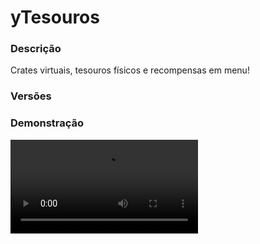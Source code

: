 # yTesouros
<secondary-label ref="rankup"/>

### Descrição
Crates virtuais, tesouros físicos e recompensas em menu!

### Versões
<secondary-label ref="1.8"/>
<secondary-label ref="1.9"/>
<secondary-label ref="1.10"/>
<secondary-label ref="1.11"/>
<secondary-label ref="1.12"/>
<secondary-label ref="1.13"/>
<secondary-label ref="1.14"/>
<secondary-label ref="1.15"/>
<secondary-label ref="1.16"/>
<secondary-label ref="1.17"/>
<secondary-label ref="1.18"/>
<secondary-label ref="1.19"/>
<secondary-label ref="1.20"/>
<secondary-label ref="1.21"/>

### Demonstração
<video src="//www.youtube.com/watch?v=yhoHfnX4L40"/>


<chapter title="Comandos" id="commands" collapsible="true">
<code-block lang="plain text">/tesouro - Abre o menu de tesouros.
/tesouro give  - Dar tesouro à um jogador (apenas o virtual)
/tesouro recompensa - Abre o menu de recompensas.
/recompensas - Abre o menu de recompensas</code-block>
</chapter>

<chapter title="Permissões" id="permissions" collapsible="true">
<code-block lang="plain text">ytesouros.tesouro - Permissão para o /tesouro
ytesouros.recompensa - Permissão para o /recompensas, /tesouro recompensa
ytesouros.give - Permissão para o /tesouro give</code-block>
</chapter>

## Configuração
<primary-label ref="config"/>
Confira os arquivos de configuração deste plugin e revise os detalhes para garantir uma implementação correta.

<chapter title="Arquivos de Configuração" collapsible="true">
<chapter title="Estrutura do diretório" collapsible="false">
<code-block lang="plain text" ignore-vars="true">
Estrutura do diretório:
└── yTesouros/
    ├── menus/
    │    ├── preview.yml
    │    ├── principal.yml
    │    └── recompensas.yml
    ├── blocos.yml
    ├── config.yml
    ├── mobs.yml
    ├── recompensas.yml
    └── tesouros.yml
</code-block>
</chapter>

<chapter title="menus" collapsible="true">
<chapter title="preview.yml" collapsible="true">
<code-block lang="yaml" ignore-vars="true">
<![CDATA[
Nome: '&8Tesouros - Preview'
Tamanho: 54
Slots: [10, 11, 12, 13, 14, 15, 16, 19, 20, 21, 22, 23, 24, 25 28, 29, 30, 31, 32, 33, 34, 37, 38, 39, 40, 41, 42, 43]
BackSlot: 0
VoltarSlot: 9
ProximoSlot: 17
# Itens para customizar seu menu
Itens: {}
#  Enfeite:
#    Slot: 11
#    CustomSkull: false
#    URL: ''
#    ID: 1
#    Data: 0
#    Glow: true
#    Name: '&aENFEITE!'
#    Lore: []
]]>
</code-block>
</chapter>

<chapter title="principal.yml" collapsible="true">
<code-block lang="yaml" ignore-vars="true">
<![CDATA[
Nome: '&8Tesouros'
Tamanho: 54
Slots: [10, 11, 12, 13, 14, 15, 16, 19, 20, 21, 22, 23, 24, 25, 28, 29, 30, 31, 32, 33, 34, 37, 38, 39, 40, 41, 42, 43]
VoltarSlot: 18
ProximoSlot: 26
# Item para recolher todas as recompensas
Recompensas:
  Slot: 49
  CustomSkull: false
  URL: ''
  ID: 342
  Data: 0
  Glow: false
  Name: '&aRecompensas'
  Lore:
    - '&7Clique para gerenciar'
    - '&7suas recompensas.'
# Item que irá mostrar quanto estiver vazio
Vazio:
  Slot: 22
  CustomSkull: false
  URL: ''
  ID: 30
  Data: 0
  Glow: false
  Name: '&cVazio!'
  Lore:
    - '&7Você não possui nenhum'
    - '&7tesouro armazenado.'
# Itens para customizar seu menu
Itens: {}
#  Enfeite:
#    Slot: 11
#    CustomSkull: false
#    URL: ''
#    ID: 1
#    Data: 0
#    Glow: true
#    Name: '&aENFEITE!'
#    Lore: []
]]>
</code-block>
</chapter>

<chapter title="recompensas.yml" collapsible="true">
<code-block lang="yaml" ignore-vars="true">
<![CDATA[
Nome: '&8Tesouros - Recompensas'
Tamanho: 54
Slots: [10, 11, 12, 13, 14, 15, 16, 19, 20, 21, 22, 23, 24, 25, 28, 29, 30, 31, 32, 33, 34, 37, 38, 39, 40, 41, 42, 43]
BackSlot: 9
VoltarSlot: 18
ProximoSlot: 26
# Item para recolher todas as recompensas
Recolher todos:
  Slot: 49
  CustomSkull: true
  URL: 'http://textures.minecraft.net/texture/1824d454e0508c57e3fe8337030a0bc52e2065e19f02e30b457d352d4a312537'
  ID: 1
  Data: 0
  Glow: false
  Name: '&6Recolher todos'
  Lore:
    - '&7Clique para recolher'
    - '&7todas as recompensas.'
# Item que irá mostrar quanto estiver vazio
Vazio:
  Slot: 22
  CustomSkull: false
  URL: ''
  ID: 30
  Data: 0
  Glow: false
  Name: '&cVazio!'
  Lore:
    - '&7Você não possui nenhuma'
    - '&7recompensa armazenada.'
# Itens para customizar seu menu
Itens: {}
#  Enfeite:
#    Slot: 11
#    CustomSkull: false
#    URL: ''
#    ID: 1
#    Data: 0
#    Glow: true
#    Name: '&aENFEITE!'
#    Lore: []
]]>
</code-block>
</chapter>

</chapter>

<chapter title="blocos.yml" collapsible="true">
<code-block lang="yaml" ignore-vars="true">
<![CDATA[
Blocos:
  ##
  ##
  ##
  blocoRecompensa:
    # ID:DATA
    ID: 'STONE:0'
    # Ativar apenas nas minas do yMinas e yMinasPackets
    Just-mine: false
    # Tesouros que serão dados
    # O nome dos tesouros é configurado na tesouros.yml
    # chance,tesouro
    Tesouros:
      - '100,recompensa'
    # Mundos permitidos
    Mundos:
      - 'world'
  ##
  ##
  ##
  blocoVirtual:
    ID: 'STONE:0'
    # Ativar apenas nas minas do yMinas e yMinasPackets
    Just-mine: false
    Tesouros:
      - '100,virtual'
    Mundos:
      - 'world'
  ##
  ##
  ##
  blocoBloco:
    ID: 'STONE:0'
    # Ativar apenas nas minas do yMinas e yMinasPackets
    Just-mine: false
    Tesouros:
      - '100,bloco'
    Mundos:
      - 'world'
  ##
  ##
  ##
]]>
</code-block>
</chapter>

<chapter title="config.yml" collapsible="true">
<code-block lang="yaml" ignore-vars="true">
<![CDATA[
Database:
  Tipo: SQLITE #Tipos: MYSQL, SQLITE, MYSQL_FAST
  IP: localhost:3306
  DB: test
  User: admin
  Pass: ''
  Debug: true

# Comandos e aliases do plugin
Comando:
  Tesouro:
    Comando: 'tesouro'
    Aliases: [ tesouros ]
  Recompensa:
    # Deixe '' para não usar
    Comando: 'recompensa'
    Aliases: [ recompensas ]

# Delay para carregar os dados depois do login
# Necessário para usar em servidor de mina separado
# Recomendado: 20 ticks
login-delay: 20

# Tipo de formatos de quantia disponíveis: LETRA (K,M,B,T...) e NUMERO (100,00)
Formatacao: 'LETRA'

# Este limite serve para recolher recompensas
# Desativar ou aumentar o limite pode gerar lag
# e em alguns casos crashar o servidor.
Limite:
  Ativar: true
  # Máximo que irá recolher por vez
  Maximo: 40

# Mundos onde não pode coletar/abrir tesouros/recompensas
World blacklist:
  - 'none'

# Mensagens gerais do plugin
Mensagens:
  Permissao: '&cVocê não tem permissão para isto.'
  Inv cheio: '&cSeu inventário está cheio.'
  Deletou: '&aVocê deletou esta recompensa.'
  Cancelou: '&cVocê cancelou a operação.'
  Nao e numero: '&cO argumento não é um número.'
  Nao encontrado: '&cJogador não encontrado.'
  Suficiente: '&cVocê não possui tesouros suficiente.'
  Recolheu: '&aVocê recolheu &e{quantia}&a tesouros.'
  Deu: '&aVocê deu &e{quantia} &atesouros para o jogador &e{player}&a.'
  Armazenou: '&aVocê armazenou &e{quantia} &atesouros.'
  Pertence: '&cEste tesouro pertence à {player}.'
  Coletou: '&eVocê coletou uma recompensa.'
  ColetouTodas: '&eVocê coletou todas as suas recompensas.'
  Mundo: '&cVocê não pode fazer isto neste mundo.'
  Abriu:
    - '&aVocê abriu &e{quantia}&a tesouros. Para recolher suas recompensas digite &8/recompensas&e.'
  Recolher:
    - ''
    - '&aDigite a quantia que você quer recolher.'
    - ''
    - '&8| &fVocê possui &6{quantia}&f disponível.'
    - '&8| &fDigite &8TUDO &fpara recolher tudo.'
    - ''
    - '&7Para cancelar digite &ncancelar&7.'
    - ''
  Abrir:
    - ''
    - '&aDigite a quantia que você quer abrir.'
    - ''
    - '&8| &fVocê possui &6{quantia}&f disponível.'
    - '&8| &fDigite &8TUDO &fpara abrir tudo.'
    - ''
    - '&7Para cancelar digite &ncancelar&7.'
    - ''

# Setas dos menus.
Setas:
  Voltar:
    CustomSkull: false
    URL: ''
    ID: 262
    Data: 0
    Glow: true
    Name: '&cVoltar'
    Lore:
      - '&7Clique para voltar ao menu anterior.'
  Anterior:
    CustomSkull: false
    URL: ''
    ID: 262
    Data: 0
    Glow: true
    Name: '&cAnterior'
    Lore:
      - '&7Clique para ir à página anterior.'
  Proximo:
    CustomSkull: false
    URL: ''
    ID: 262
    Data: 0
    Glow: true
    Name: '&aPróximo'
    Lore:
      - '&7Clique para ir à próxima página.'

# Formatos de lores
Lores:
  Recompensa:
    # O sobrepor irá trocar a lore por esta
    Sobrepor: false
    Lore:
      - ''
      - '&fQuantia armazenada: &6{quantia}&f.'
      - ''
      - '&7Aperte o &fBotão Q&7 para &7deletar uma unidade deste item.'
      - '&7Aperte o &fBotão CTRL+Q&7 para &7deletar todos deste item.'

# Formatos de money e quantia
Formats:
  - ''
  - ''
  - 'K'
  - 'M'
  - 'B'
  - 'T'
  - 'Q'
  - 'QQ'
  - 'S'
  - 'SS'
  - 'O'
  - 'N'
  - 'D'
]]>
</code-block>
</chapter>

<chapter title="mobs.yml" collapsible="true">
<code-block lang="yaml" ignore-vars="true">
<![CDATA[
# Só funcionam tesouros VIRTUAL ou RECOMPENSA
Entidades:
  entidadeRecompensa:
    # Entidade
    Entidade: 'CHICKEN'
    # Tesouros que serão dados
    # O nome dos tesouros é configurado na tesouros.yml
    # chance,tesouro
    Tesouros:
      - '100,recompensa'
    # Mundos permitidos
    Mundos:
      - 'world'
  entidadeVirtual:
    Entidade: 'PIG'
    Tesouros:
      - '100,virtual'
    Mundos:
      - 'world'
]]>
</code-block>
</chapter>

<chapter title="recompensas.yml" collapsible="true">
<code-block lang="yaml" ignore-vars="true">
<![CDATA[
Recompensas:
  Reco1:
    # Item que aparecerá no preview.
    Preview:
      CustomSkull: false
      URL: ''
      ID: 1
      Data: 0
      Name: '&8Pedra'
      Amount: 64
      Lore:
        - '&aEsta pedra vale muito dinheiro!'
      # Caso não queira deixe:
      # Enchants:
      # - ''
      Enchants:
        - ''
    # Só será dado o item se os comandos estiverem em false.
    # Item que será dado ao jogador.
    Item:
      CustomSkull: false
      URL: ''
      ID: 1
      Data: 0
      Name: '&8Pedra'
      Amount: 64
      Lore:
        - '&aEu valho muito!'
      # Caso não queira deixe:
      # Enchants:
      # - ''
      Enchants:
        - ''
    # Só será executado o comando se o "Use" estiver em true.
    # Comandos que serão executados no jogador.
    Command:
      Use: false
      List:
        - 'give {player} stone 1'
  Reco2:
    Preview:
      CustomSkull: false
      URL: ''
      ID: 264
      Data: 0
      Name: '&bDiamante'
      Amount: 1
      Lore:
        - '&bQuem não adora uma pedra preciosa?!'
      Enchants:
        - ''
    Command:
      Use: true
      List:
        - 'give {player} diamond 1'
  Reco3:
    # Item que aparecerá no preview.
    Preview:
      CustomSkull: false
      URL: ''
      ID: 388
      Data: 0
      Name: '&aEsmeralda'
      Amount: 64
      Lore:
        - '&aEsmeraldas valem muito?'
      Enchants:
        - ''
    Item:
      CustomSkull: false
      URL: ''
      ID: 388
      Data: 0
      Name: '&aEsmeralda'
      Amount: 64
      Lore:
        - '&aEu valho muito!'
      Enchants:
        - ''
]]>
</code-block>
</chapter>

<chapter title="tesouros.yml" collapsible="true">
<code-block lang="yaml" ignore-vars="true">
<![CDATA[
# Tipos de tesouro:
# BLOCO -> irá spawnar um bloco no lugar do quebrado.
# VIRTUAL -> irá dar tesouros para serem abertos no /tesouros
# RECOMPENSA -> irá dar as recompensas diretamente no /recompensas ou /tesouros recompensas
Tesouros:
  recompensa:
    Tipo: 'RECOMPENSA'

    #
    # Este bloco será o que irá spawnar
    #Bloco:
    #  ID: CHEST
    #  Data: 0
    #

    #
    # Item que aparecerá no menu de /tesouros.
    # Apenas se o tipo for virtual.
    #Item:
    #  CustomSkull: false
    #  URL: ''
    #  ID: 1
    #  Data: 0
    #  Name: '&eTesouro'
    #  Amount: 64
    #  Lore:
    #    - '&fTipo: &aRecompensa&f.'
    #

    #
    # Item que será ativável
    # Apenas se o tipo for virtual.
    #Ativavel:
    #  CustomSkull: false
    #  URL: ''
    #  ID: 1
    #  Data: 0
    #  Name: '&eTesouro'
    #  Amount: 64
    #  Lore:
    #    - '&fTipo: &aRecompensa&f.'
    #

    # Som de quando encontrar um tesouro
    Som: 'ORB_PICKUP'
    # Mensagens que serão enviadas:
    Mensagens:
      Chat:
        Broadcast: false
        Msg:
          - '&a[TESOURO] &eVocê encontrou uma recompensa. Digite &8/recompensas &epara reivindicar!'
      Actionbar: '&eVocê encontrou uma recompensa &aBásico&e!'
      Title: '&eRecompensa encontrada!<nl>&8/recompensas&e!'
    # Recompensas do tesouro
    # As recompensas são cadastradas na recompensas.yml
    # Use: chance,recompensa
    Recompensas:
      # Irá tentar dar todas as recompensas da lista.
      Passar todas: true
      Lista:
        - '100,Reco1'
  virtual:
    Tipo: 'VIRTUAL'
    Som: 'ORB_PICKUP'
    Item:
      CustomSkull: false
      URL: ''
      ID: 54
      Data: 0
      Name: '&eTesouro Virtual'
      Amount: 64
      Lore:
        - '&fRaridade: &6Raro&f.'
        - '&fQuantia armazenada: &b{quantia}&f.'
        - ''
        - '&7Clique com botão esquerdo para abrir.'
        - '&7Clique com botão direito para recolher.'
        - '&7Aperte o botão Q para ver as recompensas.'
    Ativavel:
      CustomSkull: false
      URL: ''
      ID: 54
      Data: 0
      Name: '&eTesouro virtual'
      Amount: 64
      Lore:
        - '&7Clique com &fbotão direito'
        - '&7para armazenar.'
    Mensagens:
      Chat:
        Broadcast: false
        Msg:
          - '&a[TESOURO] &eVocê encontrou um tesouro &aVirtual&e. Digite &8/tesouros &epara reivindicar!'
      Actionbar: '&eVocê encontrou um tesouro &aVirtual&e!'
      Title: '&eTesouro Virtual<nl>&8/tesouros&e!'
    Recompensas:
      Passar todas: true
      Lista:
        - '100,Reco2'
  bloco:
    Tipo: 'BLOCO'
    Bloco:
      ID: CHEST
      Data: 0
    Holograma:
      Altura: 2.5
      Holograma:
        - '[item]DIAMOND'
        - ''
        - ''
        - '&6&lTesouro'
        - '&7Clique para pegar as recompensas.'
    Som: 'ORB_PICKUP'
    Mensagens:
      Chat:
        Broadcast: true
        Msg:
          - '&a[TESOURO] &eO jogador &7{player} &eencontrou um tesouro &aFísico&e!'
      Actionbar: '&eVocê encontrou um tesouro &aFísico&e!'
      Title: '&eTesouro encontrado<nl>&aFísico&e!'
    Recompensas:
      Passar todas: true
      Lista:
        - '100,Reco3'
]]>
</code-block>
</chapter>

</chapter>


## Erros comuns
<primary-label ref="errors"/>

Antes de configurar o plugin, revise os pontos listados aqui para evitar problemas frequentes durante a configuração.

<seealso style="cards">
    <category ref="wrs">
        <a href="yplugins.md"></a>        <a href="https://ystoreplugins.com.br/plugins/detalhes/50-yTesouros">Site do plugin yTesouros</a>
    </category>
</seealso>